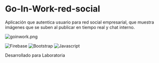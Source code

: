 # Go-In-Work-red-social
Aplicación que autentica usuario para red social empresarial, que muestra imágenes que se suben al publicar en tiempo real y chat interno.

![goinwork.png](https://s31.postimg.org/7v2ttftu3/goinwork.png)


![Firebase](https://img.shields.io/badge/bootstrap-v4.11.0-034b86.svg)
![Bootstrap](https://img.shields.io/badge/bootstrap-v4.0.0-70108d.svg)
![Javascript](https://img.shields.io/badge/javascript-ecma5-008080.svg)

Desarrollado para Laboratoria
